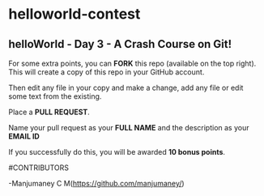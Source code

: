 # helloworld-contest

## helloWorld - Day 3 - A Crash Course on Git!

For some extra points, you can **FORK** this repo (available on the top right). This will create a copy of this repo in your GitHub account.

Then edit any file in your copy and make a change, add any file or edit some text from the existing.

Place a **PULL REQUEST**.

Name your pull request as your **FULL NAME** and the description as your **EMAIL ID**

If you successfully do this, you will be awarded **10 bonus points**.



#CONTRIBUTORS

-Manjumaney C M(https://github.com/manjumaney/)
